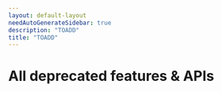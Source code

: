 ```yaml
---
layout: default-layout
needAutoGenerateSidebar: true
description: "TOADD"
title: "TOADD"
---
```


# All deprecated features & APIs